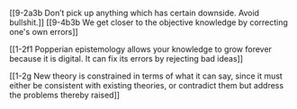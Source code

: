 [[9-2a3b Don’t pick up anything which has certain downside. Avoid bullshit.]]
[[9-4b3b We get closer to the objective knowledge by correcting one's own errors]]

[[1-2f1 Popperian epistemology allows your knowledge to grow forever because it is digital. It can fix its errors by rejecting bad ideas]]

[[1-2g New theory is constrained in terms of what it can say, since it must either be consistent with existing theories, or contradict them but address the problems thereby raised]]
